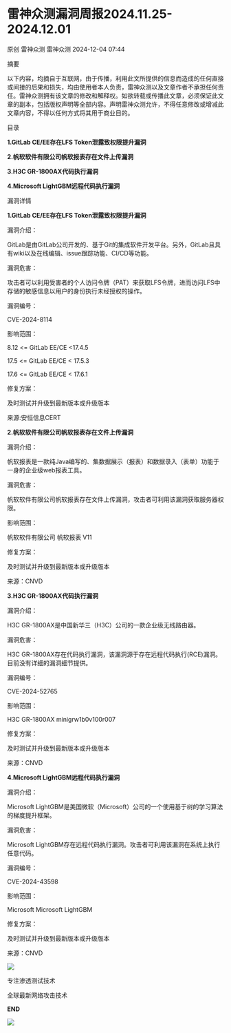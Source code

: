 #  雷神众测漏洞周报2024.11.25-2024.12.01   
原创 雷神众测  雷神众测   2024-12-04 07:44  
  
摘要  
  
  
以下内容，均摘自于互联网，由于传播，利用此文所提供的信息而造成的任何直接或间接的后果和损失，均由使用者本人负责，雷神众测以及文章作者不承担任何责任。雷神众测拥有该文章的修改和解释权。如欲转载或传播此文章，必须保证此文章的副本，包括版权声明等全部内容。声明雷神众测允许，不得任意修改或增减此文章内容，不得以任何方式将其用于商业目的。  
  
  
目录  
  
**1.GitLab CE/EE存在LFS Token泄露致权限提升漏洞**  
  
**2.帆软软件有限公司帆软报表存在文件上传漏洞**  
  
**3.H3C GR-1800AX代码执行漏洞**  
  
**4.Microsoft LightGBM远程代码执行漏洞**  
  
  
漏洞详情  
  
**1.GitLab CE/EE存在LFS Token泄露致权限提升漏洞**  
  
  
漏洞介绍：  
  
GitLab是由GitLab公司开发的、基于Git的集成软件开发平台。另外，GitLab且具有wiki以及在线编辑、issue跟踪功能、CI/CD等功能。  
  
  
漏洞危害：  
  
攻击者可以利用受害者的个人访问令牌（PAT）来获取LFS令牌，进而访问LFS中存储的敏感信息以用户的身份执行未经授权的操作。  
  
  
漏洞编号：  
  
CVE-2024-8114  
  
  
影响范围：  
  
8.12 <= GitLab EE/CE <17.4.5  
  
17.5 <= GitLab EE/CE < 17.5.3  
  
17.6 <= GitLab EE/CE < 17.6.1  
  
  
修复方案：  
  
及时测试并升级到最新版本或升级版本  
  
  
来源:安恒信息CERT  
  
**2.帆软软件有限公司帆软报表存在文件上传漏洞**  
  
  
漏洞介绍：  
  
帆软报表是一款纯Java编写的、集数据展示（报表）和数据录入（表单）功能于一身的企业级web报表工具。  
  
  
漏洞危害：  
  
帆软软件有限公司帆软报表存在文件上传漏洞，攻击者可利用该漏洞获取服务器权限。  
  
  
影响范围：  
  
帆软软件有限公司 帆软报表 V11  
  
  
修复方案：  
  
及时测试并升级到最新版本或升级版本  
  
  
来源：CNVD  
  
  
**3.H3C GR-1800AX代码执行漏洞**  
  
  
漏洞介绍：  
  
H3C GR-1800AX是中国新华三（H3C）公司的一款企业级无线路由器。  
  
  
漏洞危害：  
  
H3C GR-1800AX存在代码执行漏洞，该漏洞源于存在远程代码执行(RCE)漏洞。目前没有详细的漏洞细节提供。  
  
  
漏洞编号：  
  
CVE-2024-52765  
  
  
影响范围：  
  
H3C GR-1800AX minigrw1b0v100r007  
  
  
修复方案：  
  
及时测试并升级到最新版本或升级版本  
  
  
来源：CNVD  
  
**4.Microsoft LightGBM远程代码执行漏洞**  
  
  
漏洞介绍：  
  
Microsoft LightGBM是美国微软（Microsoft）公司的一个使用基于树的学习算法的梯度提升框架。  
  
  
漏洞危害：  
  
Microsoft LightGBM存在远程代码执行漏洞。攻击者可利用该漏洞在系统上执行任意代码。  
  
  
漏洞编号：  
  
CVE-2024-43598  
  
  
影响范围：  
  
Microsoft Microsoft LightGBM  
  
  
修复方案：  
  
及时测试并升级到最新版本或升级版本  
  
  
来源：CNVD  
  
  
  
  
  
  
![](https://mmbiz.qpic.cn/mmbiz_jpg/HxO8NorP4JVhWyWKiaianC5DqGsQOo5uITahgByUPQRmhsBdkHRmliawUk8CZK43yI2Pr64zfGLNpP3rBuFUYXpPw/640?wx_fmt=jpeg&from=appmsg "")  
  
专注渗透测试技术  
  
全球最新网络攻击技术  
  
  
**END**  
  
![](https://mmbiz.qpic.cn/mmbiz_jpg/HxO8NorP4JVhWyWKiaianC5DqGsQOo5uITFlGxZWYCEeWt7TZHWU1gtEX1BgzBRp7rUxrFcZcEWa3pH8piaprZ33w/640?wx_fmt=jpeg&from=appmsg "")  
  
  
  

